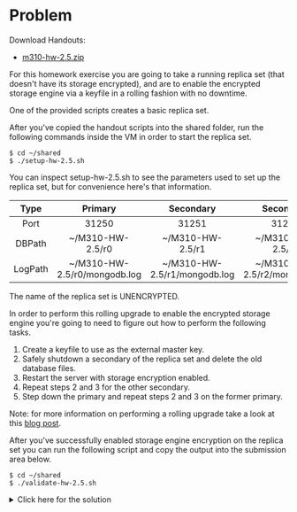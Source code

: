 # Problem
Download Handouts:
 - <a href="https://university.mongodb.com/static/MongoDB_2017_M310_April/handouts/m310-hw-2.5.74a821386c3b.zip">m310-hw-2.5.zip</a>

For this homework exercise you are going to take a running replica set (that doesn't have its storage encrypted), and are to enable the encrypted storage engine via a keyfile in a rolling fashion with no downtime.

One of the provided scripts creates a basic replica set.

After you've copied the handout scripts into the shared folder, run the following commands inside the VM in order to start the replica set.

    $ cd ~/shared
    $ ./setup-hw-2.5.sh

You can inspect setup-hw-2.5.sh to see the parameters used to set up the replica set, but for convenience here's that information.


Type | Primary | Secondary | Secondary
:---: | :---: | :---: | :---:
Port | 31250 | 31251 | 31252
DBPath | ~/M310-HW-2.5/r0 | ~/M310-HW-2.5/r1 | ~/M310-HW-2.5/r2
LogPath | ~/M310-HW-2.5/r0/mongodb.log | ~/M310-HW-2.5/r1/mongodb.log | ~/M310-HW-2.5/r2/mongodb.log

The name of the replica set is UNENCRYPTED.

In order to perform this rolling upgrade to enable the encrypted storage engine you're going to need to figure out how to perform the following tasks.

 1. Create a keyfile to use as the external master key.
 2. Safely shutdown a secondary of the replica set and delete the old database files.
 3. Restart the server with storage encryption enabled.
 4. Repeat steps 2 and 3 for the other secondary.
 5. Step down the primary and repeat steps 2 and 3 on the former primary.

Note: for more information on performing a rolling upgrade take a look at this <a href="https://www.mongodb.com/blog/post/your-ultimate-guide-to-rolling-upgrades?_ga=2.108299206.552938967.1494802333-566621725.1483393028">blog post</a>.

After you've successfully enabled storage engine encryption on the replica set you can run the following script and copy the output into the submission area below.

    $ cd ~/shared
    $ ./validate-hw-2.5.sh

<details>
  <summary>Click here for the solution</summary>
    <ul>
      <li>{"doc":{"_id":{},"str":"The quick brown fox jumps over the lazy dog"},"isEnabled":true}</li>
	</ul>
</details>
